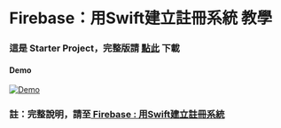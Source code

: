 # Firebase：用Swift建立註冊系統 教學


[id1]: https://medium.com/@sunnyleeyun/swift-%E4%B8%80%E6%AC%A1%E5%AD%B8%E6%9C%83firebase%E7%9A%84%E9%96%8B%E7%99%BC%E8%80%85%E4%B8%89%E5%A4%A7%E9%87%8D%E9%BB%9E-authentication-database-storage-d7ec5708f86f
[id2]: https://github.com/sunnyleeyun/RegisterStepByStepFinal/archive/master.zip

### 這是 Starter Project，完整版請 [點此][id2] 下載 ###

#### Demo ####
[![Demo](https://i.ytimg.com/vi/7EtMUehTNto/1.jpg?time=1486976666492)](https://www.youtube.com/watch?v=7EtMUehTNto)



### 註：完整說明，請至[ Firebase : 用Swift建立註冊系統 ][id1] ###
